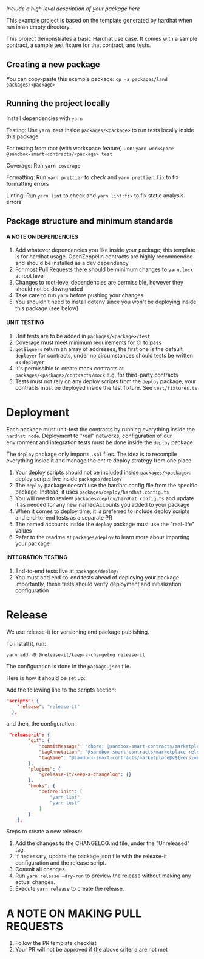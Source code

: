 # <PACKAGE>

_Include a high level description of your package here_

This example project is based on the template generated by hardhat when run in
an empty directory.

This project demonstrates a basic Hardhat use case. It comes with a sample
contract, a sample test fixture for that contract, and tests.

## Creating a new package

You can copy-paste this example package:
`cp -a packages/land packages/<package>`

## Running the project locally

Install dependencies with `yarn`

Testing: Use `yarn test` inside `packages/<package>` to run tests locally inside
this package

For testing from root (with workspace feature) use:
`yarn workspace @sandbox-smart-contracts/<package> test`

Coverage: Run `yarn coverage`

Formatting: Run `yarn prettier` to check and `yarn prettier:fix` to fix
formatting errors

Linting: Run `yarn lint` to check and `yarn lint:fix` to fix static analysis
errors

## Package structure and minimum standards

#### A NOTE ON DEPENDENCIES

1. Add whatever dependencies you like inside your package; this template is for
   hardhat usage. OpenZeppelin contracts are highly recommended and should be
   installed as a dev dependency
2. For most Pull Requests there should be minimum changes to `yarn.lock` at root
   level
3. Changes to root-level dependencies are permissible, however they should not
   be downgraded
4. Take care to run `yarn` before pushing your changes
5. You shouldn't need to install dotenv since you won't be deploying inside this
   package (see below)

#### UNIT TESTING

1. Unit tests are to be added in `packages/<package>/test`
2. Coverage must meet minimum requirements for CI to pass
3. `getSigners` return an array of addresses, the first one is the default
   `deployer` for contracts, under no circumstances should tests be written as
   `deployer`
4. It's permissible to create mock contracts at
   `packages/<package>/contracts/mock` e.g. for third-party contracts
5. Tests must not rely on any deploy scripts from the `deploy` package; your
   contracts must be deployed inside the test fixture. See `test/fixtures.ts`

# Deployment

Each package must unit-test the contracts by running everything inside the
`hardhat node`. Deployment to "real" networks, configuration of our environment
and integration tests must be done inside the `deploy` package.

The `deploy` package only imports `.sol` files. The idea is to recompile
everything inside it and manage the entire deploy strategy from one place.

1. Your deploy scripts should not be included inside `packages/<package>`:
   deploy scripts live inside `packages/deploy/`
2. The `deploy` package doesn't use the hardhat config file from the specific
   package. Instead, it uses `packages/deploy/hardhat.config.ts`
3. You will need to review `packages/deploy/hardhat.config.ts` and update it as
   needed for any new namedAccounts you added to your package
4. When it comes to deploy time, it is preferred to include deploy scripts and
   end-to-end tests as a separate PR
5. The named accounts inside the `deploy` package must use the "real-life"
   values
6. Refer to the readme at `packages/deploy` to learn more about importing your
   package

#### INTEGRATION TESTING

1. End-to-end tests live at `packages/deploy/`
2. You must add end-to-end tests ahead of deploying your package. Importantly,
   these tests should verify deployment and initialization configuration

# Release

We use release-it for versioning and package publishing.

To install it, run:

```shell
yarn add -D @release-it/keep-a-changelog release-it
```

The configuration is done in the `package.json` file.

Here is how it should be set up:

Add the following line to the scripts section:

```json
"scripts": {
    "release": "release-it"
  },
```

and then, the configuration:

```json
 "release-it": {
        "git": {
            "commitMessage": "chore: @sandbox-smart-contracts/marketplace release v${version}",
            "tagAnnotation": "@sandbox-smart-contracts/marketplace release v${version}",
            "tagName": "@sandbox-smart-contracts/marketplace@v${version}"
        },
        "plugins": {
            "@release-it/keep-a-changelog": {}
        },
        "hooks": {
            "before:init": [
                "yarn lint",
                "yarn test"
            ]
        }
    },
```

Steps to create a new release:

1. Add the changes to the CHANGELOG.md file, under the "Unreleased" tag.
2. If necessary, update the package.json file with the release-it configuration
   and the release script.
3. Commit all changes.
4. Run `yarn release –dry-run` to preview the release without making any actual
   changes.
5. Execute `yarn release` to create the release.

# A NOTE ON MAKING PULL REQUESTS

1. Follow the PR template checklist
2. Your PR will not be approved if the above criteria are not met
